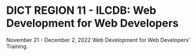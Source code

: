 # DICT REGION 11 - ILCDB: Web Development for Web Developers
November 21 - December 2, 2022 Web Development for Web Developers' Training.
